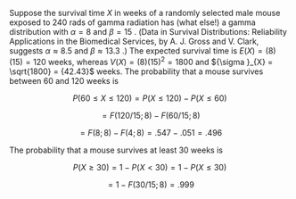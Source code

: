 Suppose the survival time $X$ in weeks of a randomly selected male mouse exposed to 240 rads of gamma radiation has (what else!) a gamma distribution with $\alpha = 8$ and $\beta = {15}$ . (Data in Survival Distributions: Reliability Applications in the Biomedical Services, by A. J. Gross and V. Clark, suggests $\alpha \approx {8.5}$ and $\beta \approx {13.3}$ .) The expected survival time is $E\left( X\right) = \left( 8\right) \left( {15}\right) = {120}$ weeks, whereas $V\left( X\right) = \left( 8\right) {\left( {15}\right) }^{2} = {1800}$ and ${\sigma }_{X} = \sqrt{1800} = {42.43}$ weeks. The probability that a mouse survives between 60 and 120 weeks is

$$
P\left( {{60} \leq X \leq {120}}\right) = P\left( {X \leq {120}}\right) - P\left( {X \leq {60}}\right)
$$

$$
= F\left( {{120}/{15};8}\right) - F\left( {{60}/{15};8}\right)
$$

$$
= F\left( {8;8}\right) - F\left( {4;8}\right) = {.547} - {.051} = {.496}
$$

The probability that a mouse survives at least 30 weeks is

$$
P\left( {X \geq {30}}\right) = 1 - P\left( {X < {30}}\right) = 1 - P\left( {X \leq {30}}\right)
$$

$$
= 1 - F\left( {{30}/{15};8}\right) = {.999}
$$